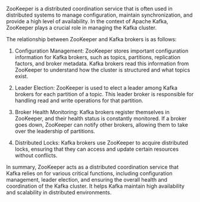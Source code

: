 ZooKeeper is a distributed coordination service that is often used in distributed systems to manage configuration, maintain synchronization, and provide a high level of availability. In the context of Apache Kafka, ZooKeeper plays a crucial role in managing the Kafka cluster.

The relationship between ZooKeeper and Kafka brokers is as follows:

1. Configuration Management: ZooKeeper stores important configuration information for Kafka brokers, such as topics, partitions, replication factors, and broker metadata. Kafka brokers read this information from ZooKeeper to understand how the cluster is structured and what topics exist.

2. Leader Election: ZooKeeper is used to elect a leader among Kafka brokers for each partition of a topic. This leader broker is responsible for handling read and write operations for that partition.

3. Broker Health Monitoring: Kafka brokers register themselves in ZooKeeper, and their health status is constantly monitored. If a broker goes down, ZooKeeper can notify other brokers, allowing them to take over the leadership of partitions.

4. Distributed Locks: Kafka brokers use ZooKeeper to acquire distributed locks, ensuring that they can access and update certain resources without conflicts.

In summary, ZooKeeper acts as a distributed coordination service that Kafka relies on for various critical functions, including configuration management, leader election, and ensuring the overall health and coordination of the Kafka cluster. It helps Kafka maintain high availability and scalability in distributed environments.